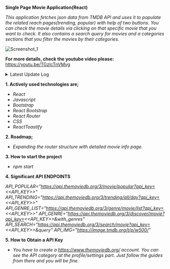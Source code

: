**Single Page Movie Application(React)**

*This application fetches json data from TMDB API and uses it to populate the related reach pages(trending, popular) with help of two buttons. You can check the movie details via clicking on that specific movie that you want to check. It also contains a search query for movies and a categories sections that you filter the movies by their categories.*

![Screenshot_1](https://user-images.githubusercontent.com/32496821/205926452-ad25c364-2e68-49a8-92d6-af3ecfe6ef9c.png)

**For more details, check the youtube video please:** https://youtu.be/TGzIcTnVMvg

<details>
 <summary>Latest Update Log</summary>

**December 4, 2022 Update**

- *[Added]Specific navigation bar javascript file generated and implemented to the project in order to improve the readability of the code.*
- *[Added]Searching with no input will get an alert to the screen thanks to alertify.*
- *[Fixed]The button called "Popular" which is located at navigation bar no longer refresh the page when clicked.*
- *[Fixed]The search function no longer crash the page when user don't enter an input.(empty input issue)*

**December 5, 2022 Update**

- *[Added]Instead of "Alertify", application is using "react-toastify" to improve the visual quality of the project.*
- *[Added]Implemented a category section that will help you to filter movies by their categories.*
- *[Fixed]Further optimizations in order to acquire a responsive design.(not all of them.)*

**December 6, 2022 Update**

- *[Changes]More natural CSS decision changes.*
- *[Changes]File structure of the project is more professional now.
- *[Fixed]Responsive design bugs fixed thanks to react-bootstrap*
- *[Added]Hover CSS to genre list*

**December 7, 2022 Update**

- *[Added]React Router added to the project.*

**December 8, 2022 Update**

- *[Changes]File structure arrangements.

</details>

**1. Actively used technologies are;**

- *React*
- *Javascript*
- *Bootstrap*
- *React Bootstrap*
- *React Router*
- *CSS*
- *ReactToastify*

**2. Roadmap;**

- *Expanding the router structure with detailed movie info page.*

**3. How to start the project**

- *npm start*

**4. Significant API ENDPOINTS**

*API_POPULAR="https://api.themoviedb.org/3/movie/popular?api_key=<<API_KEY>>"*
*API_TRENDING="https://api.themoviedb.org/3/trending/all/day?api_key=<<API_KEY>>"*
*API_GENRE_LIST="https://api.themoviedb.org/3/genre/movie/list?api_key=<<API_KEY>>"*
*API_GENRE="https://api.themoviedb.org/3/discover/movie?api_key=<<API_KEY>>&with_genres"*
*API_SEARCH="https://api.themoviedb.org/3/search/movie?api_key=<<API_KEY>>&query"*
*API_IMG="https://image.tmdb.org/t/p/w500/"*

**5. How to Obtain a API Key**
- *You have to create a https://www.themoviedb.org/ account. You can see the API category at the profile/settings part. Just follow the guides from there and you will be fine.*
